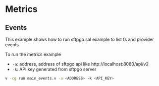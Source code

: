 # Metrics

## Events

This example shows how to run sftpgo sal example to list fs and provider events

To run the metrics example

- `-a`: address, address of sftpgo api like http://localhost:8080/api/v2
- `-k`: API key generated from sftpgo server

```sh
v -cg run main_events.v -a <ADDRESS> -k <API_KEY>
```
